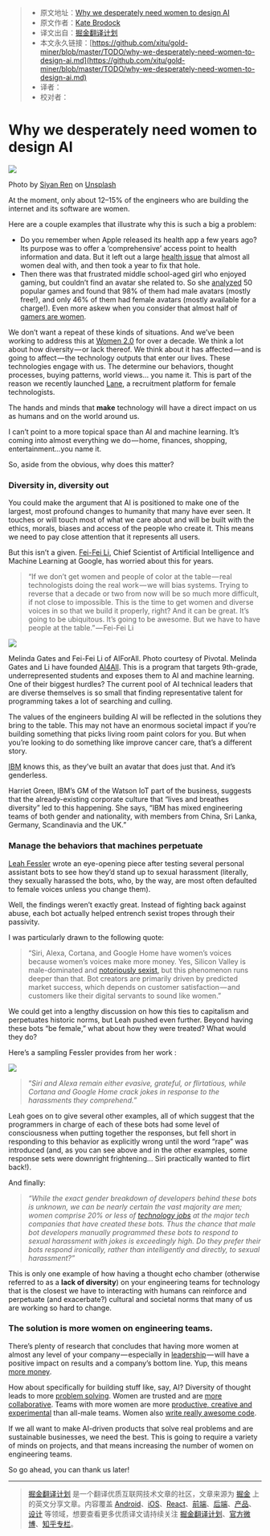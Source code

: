 
  > * 原文地址：[Why we desperately need women to design AI](https://medium.freecodecamp.org/why-we-desperately-need-women-to-design-ai-72cb061051df)
  > * 原文作者：[Kate Brodock](https://medium.freecodecamp.org/@Just_Kate)
  > * 译文出自：[掘金翻译计划](https://github.com/xitu/gold-miner)
  > * 本文永久链接：[https://github.com/xitu/gold-miner/blob/master/TODO/why-we-desperately-need-women-to-design-ai.md](https://github.com/xitu/gold-miner/blob/master/TODO/why-we-desperately-need-women-to-design-ai.md)
  > * 译者：
  > * 校对者：

  # Why we desperately need women to design AI

  ![](https://cdn-images-1.medium.com/max/2000/1*BNY9_C8mmlofjyQGEwHD4w.jpeg)

Photo by [Siyan Ren](http://unsplash.com/photos/qLiFcanSpuA?utm_source=unsplash&amp;utm_medium=referral&amp;utm_content=creditCopyText) on [Unsplash](https://unsplash.com/?utm_source=unsplash&amp;utm_medium=referral&amp;utm_content=creditCopyText)

At the moment, only about 12–15% of the engineers who are building the internet and its software are women.

Here are a couple examples that illustrate why this is such a big a problem:

- Do you remember when Apple released its health app a few years ago? Its purpose was to offer a ‘comprehensive’ access point to health information and data. But it left out a large [health issue](https://www.theverge.com/2014/9/25/6844021/apple-promised-an-expansive-health-app-so-why-cant-i-track) that almost all women deal with, and then took a year to fix that hole.
- Then there was that frustrated middle school-aged girl who enjoyed gaming, but couldn’t find an avatar she related to. So she [analyzed](https://www.washingtonpost.com/posteverything/wp/2015/03/04/im-a-12-year-old-girl-why-dont-the-characters-in-my-apps-look-like-me/) 50 popular games and found that 98% of them had male avatars (mostly free!), and only 46% of them had female avatars (mostly available for a charge!). Even more askew when you consider that almost half of [gamers are women](http://www.ecnmy.org/engage/45-percent-of-gamers-are-women-but-in-every-other-way-theyre-still-not-equal-to-men/).

We don’t want a repeat of these kinds of situations. And we’ve been working to address this at [Women 2.0](https://medium.com/u/594d2bf6a0ba) for over a decade. We think a lot about how diversity — or lack thereof. We think about it has affected — and is going to affect — the technology outputs that enter our lives. These technologies engage with us. The determine our behaviors, thought processes, buying patterns, world views… you name it. This is part of the reason we recently launched [Lane](https://lane.women2.com/), a recruitment platform for female technologists.

The hands and minds that **make** technology will have a direct impact on us as humans and on the world around us.

I can’t point to a more topical space than AI and machine learning. It’s coming into almost everything we do — home, finances, shopping, entertainment…you name it.

So, aside from the obvious, why does this matter?

### Diversity in, diversity out

You could make the argument that AI is positioned to make one of the largest, most profound changes to humanity that many have ever seen. It touches or will touch most of what we care about and will be built with the ethics, morals, biases and access of the people who create it. This means we need to pay close attention that it represents all users.

But this isn’t a given. [Fei-Fei Li](https://www.wired.com/2017/05/melinda-gates-and-fei-fei-li-want-to-liberate-ai-from-guys-with-hoodies/), Chief Scientist of Artificial Intelligence and Machine Learning at Google, has worried about this for years.

> “If we don’t get women and people of color at the table — real technologists doing the real work — we will bias systems. Trying to reverse that a decade or two from now will be so much more difficult, if not close to impossible. This is the time to get women and diverse voices in so that we build it properly, right? And it can be great. It’s going to be ubiquitous. It’s going to be awesome. But we have to have people at the table.” — Fei-Fei Li

![](https://cdn-images-1.medium.com/max/1600/1*HlvAvkUrrZHRVaqHfERc0g.png)

Melinda Gates and Fei-Fei Li of AIForAll. Photo courtesy of Pivotal.
Melinda Gates and Li have founded [AI4All](http://ai-4-all.org/). This is a program that targets 9th-grade, underrepresented students and exposes them to AI and machine learning. One of their biggest hurdles? The current pool of AI technical leaders that are diverse themselves is so small that finding representative talent for programming takes a lot of searching and culling.

The values of the engineers building AI will be reflected in the solutions they bring to the table. This may not have an enormous societal impact if you’re building something that picks living room paint colors for you. But when you’re looking to do something like improve cancer care, that’s a different story.

[IBM](https://www.ft.com/content/ca324dcc-dcb0-11e6-86ac-f253db7791c6) knows this, as they’ve built an avatar that does just that. And it’s genderless.

Harriet Green, IBM’s GM of the Watson IoT part of the business, suggests that the already-existing corporate culture that “lives and breathes diversity” led to this happening. She says, “IBM has mixed engineering teams of both gender and nationality, with members from China, Sri Lanka, Germany, Scandinavia and the UK.”

### Manage the behaviors that machines perpetuate

[Leah Fessler](https://qz.com/911681/we-tested-apples-siri-amazon-echos-alexa-microsofts-cortana-and-googles-google-home-to-see-which-personal-assistant-bots-stand-up-for-themselves-in-the-face-of-sexual-harassment/) wrote an eye-opening piece after testing several personal assistant bots to see how they’d stand up to sexual harassment (literally, they sexually harassed the bots, who, by the way, are most often defaulted to female voices unless you change them).

Well, the findings weren’t exactly great. Instead of fighting back against abuse, each bot actually helped entrench sexist tropes through their passivity.

I was particularly drawn to the following quote:

> “Siri, Alexa, Cortana, and Google Home have women’s voices because women’s voices make more money. Yes, Silicon Valley is male-dominated and [notoriously sexist,](https://qz.com/531257/inside-the-surprisingly-sexist-world-of-artificial-intelligence/) but this phenomenon runs deeper than that. Bot creators are primarily driven by predicted market success, which depends on customer satisfaction — and customers like their digital servants to sound like women.”

We could get into a lengthy discussion on how this ties to capitalism and perpetuates historic norms, but Leah pushed even further. Beyond having these bots “be female,” what about how they were treated? What would they do?

Here’s a sampling Fessler provides from her work :

![](https://cdn-images-1.medium.com/max/1600/1*Cv2NMnSbl1P8oqegGpcFoQ.png)

> “*Siri and Alexa remain either evasive, grateful, or flirtatious, while Cortana and Google Home crack jokes in response to the harassments they comprehend.”*

Leah goes on to give several other examples, all of which suggest that the programmers in charge of each of these bots had some level of consciousness when putting together the responses, but fell short in responding to this behavior as explicitly wrong until the word “rape” was introduced (and, as you can see above and in the other examples, some response sets were downright frightening… Siri practically wanted to flirt back!).

And finally:

> *“While the exact gender breakdown of developers behind these bots is unknown, we can be nearly certain the vast majority are men; women comprise 20% or less of *[*technology jobs*](http://graphics.wsj.com/diversity-in-tech-companies/)* at the major tech companies that have created these bots. Thus the chance that male bot developers manually programmed these bots to respond to sexual harassment with jokes is exceedingly high. Do they prefer their bots respond ironically, rather than intelligently and directly, to sexual harassment?”*

This is only one example of how having a thought echo chamber (otherwise referred to as a **lack of diversity**) on your engineering teams for technology that is the closest we have to interacting with humans can reinforce and perpetuate (and exacerbate?) cultural and societal norms that many of us are working so hard to change.

### The solution is more women on engineering teams.

There’s plenty of research that concludes that having more women at almost any level of your company — especially in [leadership](https://www.fastcompany.com/3033950/why-the-most-successful-organizations-have-women-and-millennials-in-charg) — will have a positive impact on results and a company’s bottom line. Yup, this means [more money](https://www.inc.com/melanie-curtin/science-companies-with-women-in-top-management-are-significantly-more-profitable.html).

How about specifically for building stuff like, say, AI? Diversity of thought leads to more [problem solving](http://www.scientificamerican.com/article/how-diversity-makes-us-smarter/). Women are trusted and are [more collaborative](https://medium.com/@theBoardlist/5-reasons-why-having-women-in-leadership-benefits-your-entire-company-labor-day-2016-a3e46162a7a0). Teams with more women are more [productive, creative and experimental](http://www.popularmechanics.com/technology/a19908/secret-weapon-women-in-technology/) than all-male teams. Women also [write really awesome code](https://www.usnews.com/news/blogs/data-mine/2016/02/18/study-shows-women-are-better-coders-but-only-when-gender-is-hidden).

If we all want to make AI-driven products that solve real problems and are sustainable businesses, we need the best. This is going to require a variety of minds on projects, and that means increasing the number of women on engineering teams.

So go ahead, you can thank us later!


  ---

  > [掘金翻译计划](https://github.com/xitu/gold-miner) 是一个翻译优质互联网技术文章的社区，文章来源为 [掘金](https://juejin.im) 上的英文分享文章。内容覆盖 [Android](https://github.com/xitu/gold-miner#android)、[iOS](https://github.com/xitu/gold-miner#ios)、[React](https://github.com/xitu/gold-miner#react)、[前端](https://github.com/xitu/gold-miner#前端)、[后端](https://github.com/xitu/gold-miner#后端)、[产品](https://github.com/xitu/gold-miner#产品)、[设计](https://github.com/xitu/gold-miner#设计) 等领域，想要查看更多优质译文请持续关注 [掘金翻译计划](https://github.com/xitu/gold-miner)、[官方微博](http://weibo.com/juejinfanyi)、[知乎专栏](https://zhuanlan.zhihu.com/juejinfanyi)。
  